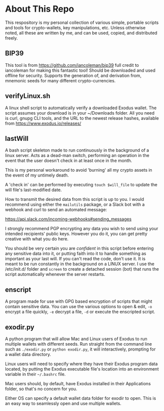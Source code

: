 # About This Repo
This respository is my personal collection of various simple, portable scripts and tools for crypto-wallets, key 
manipulations, etc. Unless otherwise noted, all these are written by me, and can be used, copied, and 
distributed freely.

## BIP39
This tool is from https://github.com/iancoleman/bip39 full credit to iancoleman for making this fantastic 
tool! Should be downloaded and used offline for security. Supports the generation of, and derivation from, 
mnemonic seeds for many different crypto-currencies.

## verifyLinux.sh
A linux shell script to automatically verify a downloaded Exodus wallet. The script assumes your 
download is in your ~/Downloads folder. All you need is curl, gnupg CLI tools, and the URL to the newest release 
hashes, available from https://www.exodus.io/releases/

## lastWill
A bash script skeleton made to run continuously in the background of a linux server. Acts as a 
dead-man switch, performing an operation in the event that the user doesn't check in at least once in the month.

This is my personal workaround to avoid 'burning' all my crypto assets in the event of my untimely death.

A 'check in' can be performed by executing `touch $will_file` to update the will file's last-modified date.

How to transmit the desired data from this script is up to you. I would recommend using either the `mailutils` package, 
or a Slack bot with a webhook and curl to send an automated message:

https://api.slack.com/incoming-webhooks#sending_messages

I strongly recommend PGP encrypting any data you wish to send using your intended recipients' public keys. 
However you do it, you can get pretty creative with what you do here.

You should be very certain you are _confident_ in this script before entering any sensitive data into it, or putting 
faith into it to handle something as important as your last will. If you can't read the code, don't use it. It is meant to be 
run constantly in the background on a LINUX server. I use the /etc/init.d/ folder and `screen` to create a detached session 
(bot) that runs the script automatically whenever the server restarts.

## enscript
A program made for use with GPG based encryption of scripts that might contain sensitive data. You can use the 
various options to open & edit, `-o` encrypt a file quickly, `-e` decrypt a file, `-d` or execute the enscripted script.

## exodir.py
A python program that will allow Mac and Linux users of Exodus to run multiple wallets with different seeds. Run straight from 
the command line such as `./exodir.py` or `python exodir.py`, it will interactively, prompting for a wallet data directory. 

Linux users will need to specify where they have their Exodus program data located, by putting the Exodus executable file's 
location into an environment variable in their `~/.bashrc` file.

Mac users should, by default, have Exodus installed in their Applications folder, so that's no concern for you.

Either OS can specify a default wallet data folder for exodir to open. This is an easy way to seamlessly open and use multiple 
wallets.
